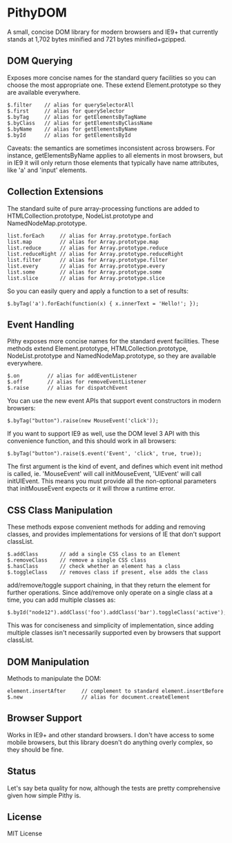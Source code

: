 # PithyDOM

A small, concise DOM library for modern browsers and IE9+ that currently
stands at 1,702 bytes minified and 721 bytes minified+gzipped.

## DOM Querying

Exposes more concise names for the standard query facilities so you can
choose the most appropriate one. These extend Element.prototype so they
are available everywhere.

    $.filter    // alias for querySelectorAll
    $.first     // alias for querySelector
    $.byTag     // alias for getElementsByTagName
    $.byClass   // alias for getElementsByClassName
    $.byName    // alias for getElementsByName
    $.byId      // alias for getElementsById

Caveats: the semantics are sometimes inconsistent across browsers.
For instance, getElementsByName applies to all elements in most
browsers, but in IE9 it will only return those elements that typically
have name attributes, like 'a' and 'input' elements.

## Collection Extensions

The standard suite of pure array-processing functions are added
to HTMLCollection.prototype, NodeList.prototype and
NamedNodeMap.prototype.

    list.forEach     // alias for Array.prototype.forEach
    list.map         // alias for Array.prototype.map
    list.reduce      // alias for Array.prototype.reduce
    list.reduceRight // alias for Array.prototype.reduceRight
    list.filter      // alias for Array.prototype.filter
    list.every       // alias for Array.prototype.every
    list.some        // alias for Array.prototype.some
    list.slice       // alias for Array.prototype.slice

So you can easily query and apply a function to a set of results:

    $.byTag('a').forEach(function(x) { x.innerText = 'Hello!'; });

## Event Handling

Pithy exposes more concise names for the standard event facilities. These
methods extend Element.prototype, HTMLCollection.prototype,
NodeList.prototype and NamedNodeMap.prototype, so they are available
everywhere.

    $.on         // alias for addEventListener
    $.off        // alias for removeEventListener
    $.raise      // alias for dispatchEvent

You can use the new event APIs that support event constructors in modern
browsers:

    $.byTag("button").raise(new MouseEvent('click'));

If you want to support IE9 as well, use the DOM level 3 API with this
convenience function, and this should work in all browsers:

    $.byTag("button").raise($.event('Event', 'click', true, true));

The first argument is the kind of event, and defines which event init
method is called, ie. 'MouseEvent' will call initMouseEvent, 'UIEvent'
will call initUIEvent. This means you must provide all the non-optional
parameters that initMouseEvent expects or it will throw a runtime error.

## CSS Class Manipulation

These methods expose convenient methods for adding and removing classes,
and provides implementations for versions of IE that don't support classList.

    $.addClass       // add a single CSS class to an Element
    $.removeClass    // remove a single CSS class
    $.hasClass       // check whether an element has a class
    $.toggleClass    // removes class if present, else adds the class

add/remove/toggle support chaining, in that they return the element for
further operations. Since add/remove only operate on a single class at a
time, you can add multiple classes as:

    $.byId("node12").addClass('foo').addClass('bar').toggleClass('active');

This was for conciseness and simplicity of implementation, since adding
multiple classes isn't necessarily supported even by browsers that
support classList.

## DOM Manipulation

Methods to manipulate the DOM:

    element.insertAfter     // complement to standard element.insertBefore
    $.new                   // alias for document.createElement

## Browser Support

Works in IE9+ and other standard browsers. I don't have access to some
mobile browsers, but this library doesn't do anything overly complex,
so they should be fine.

## Status

Let's say beta quality for now, although the tests are pretty
comprehensive given how simple Pithy is.

## License

MIT License